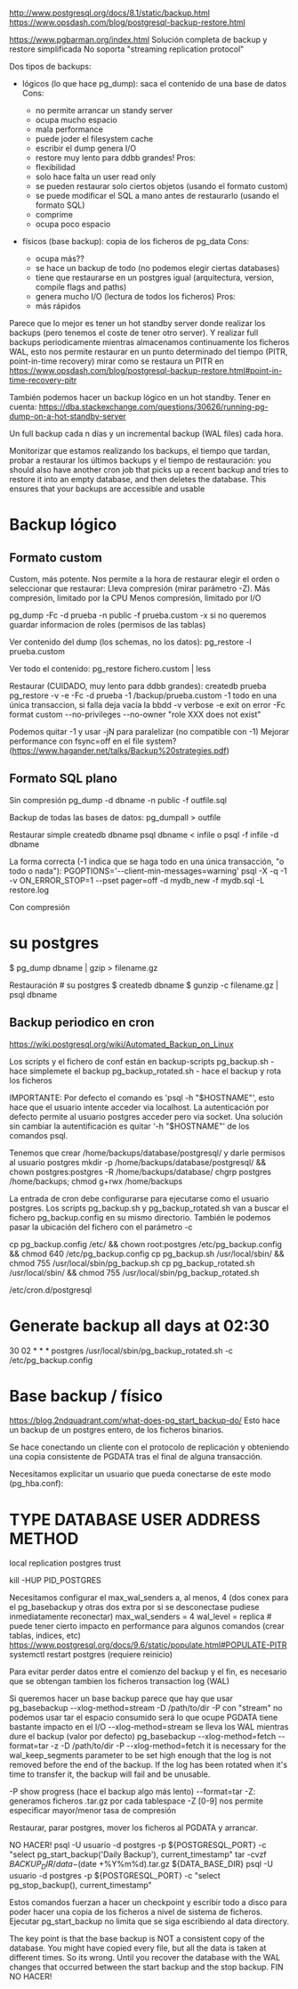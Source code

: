 http://www.postgresql.org/docs/8.1/static/backup.html
https://www.opsdash.com/blog/postgresql-backup-restore.html

https://www.pgbarman.org/index.html
Solución completa de backup y restore simplificada
No soporta "streaming replication protocol"


Dos tipos de backups:
 - lógicos (lo que hace pg_dump): saca el contenido de una base de datos
   Cons:
     - no permite arrancar un standy server
     - ocupa mucho espacio
     - mala performance
     - puede joder el filesystem cache
     - escribir el dump genera I/O
     - restore muy lento para ddbb grandes!
   Pros:
     - flexibilidad
     - solo hace falta un user read only
     - se pueden restaurar solo ciertos objetos (usando el formato custom)
     - se puede modificar el SQL a mano antes de restaurarlo (usando el formato SQL)
     - comprime
     - ocupa poco espacio

 - físicos (base backup): copia de los ficheros de pg_data
   Cons:
     - ocupa más??
     - se hace un backup de todo (no podemos elegir ciertas databases)
     - tiene que restaurarse en un postgres igual (arquitectura, version, compile flags and paths)
     - genera mucho I/O (lectura de todos los ficheros)
   Pros:
     - más rápidos

Parece que lo mejor es tener un hot standby server donde realizar los backups (pero tenemos el coste de tener otro server).
Y realizar full backups periodicamente mientras almacenamos continuamente los ficheros WAL, esto nos permite restaurar en un punto determinado del tiempo (PITR, point-in-time recovery)
  mirar como se restaura un PITR en https://www.opsdash.com/blog/postgresql-backup-restore.html#point-in-time-recovery-pitr

También podemos hacer un backup lógico en un hot standby. Tener en cuenta: https://dba.stackexchange.com/questions/30626/running-pg-dump-on-a-hot-standby-server

Un full backup cada n días y un incremental backup (WAL files) cada hora.

Monitorizar que estamos realizando los backups, el tiempo que tardan, probar a restaurar los últimos backups y el tiempo de restauración:
  you should also have another cron job that picks up a recent backup and tries to restore it into an empty database, and then deletes the database. This ensures that your backups are accessible and usable


# Backup lógico

## Formato custom
Custom, más potente. Nos permite a la hora de restaurar elegir el orden o seleccionar que restaurar:
Lleva compresión (mirar parámetro -Z).
  Más compresión, limitado por la CPU
  Menos compresión, limitado por I/O

pg_dump -Fc -d prueba -n public -f prueba.custom
  -x si no queremos guardar informacion de roles (permisos de las tablas)

Ver contenido del dump (los schemas, no los datos):
pg_restore -l prueba.custom

Ver todo el contenido:
pg_restore fichero.custom | less

Restaurar (CUIDADO, muy lento para ddbb grandes):
createdb prueba
pg_restore -v -e -Fc -d prueba -1 /backup/prueba.custom
  -1 todo en una única transaccion, si falla deja vacía la bbdd
  -v verbose
  -e exit on error
  -Fc format custom
  --no-privileges --no-owner "role XXX does not exist"

Podemos quitar -1 y usar -jN para paralelizar (no compatible con -1)
Mejorar performance con fsync=off en el file system? (https://www.hagander.net/talks/Backup%20strategies.pdf)


## Formato SQL plano
Sin compresión
  pg_dump -d dbname -n public -f outfile.sql

  Backup de todas las bases de datos:
  pg_dumpall > outfile

Restaurar simple
  createdb dbname
  psql dbname < infile
   o
  psql -f infile -d dbname

La forma correcta (-1 indica que se haga todo en una única transacción, "o todo o nada"):
PGOPTIONS='--client-min-messages=warning' psql -X -q -1 -v ON_ERROR_STOP=1 --pset pager=off -d mydb_new -f mydb.sql -L restore.log


Con compresión
  # su postgres
  $ pg_dump dbname | gzip > filename.gz

  Restauración
    # su postgres
    $ createdb dbname
    $ gunzip -c filename.gz | psql dbname



## Backup periodico en cron
https://wiki.postgresql.org/wiki/Automated_Backup_on_Linux

Los scripts y el fichero de conf están en backup-scripts
pg_backup.sh - hace simplemete el backup
pg_backup_rotated.sh - hace el backup y rota los ficheros

IMPORTANTE:
Por defecto el comando es 'psql -h "$HOSTNAME"', esto hace que el usuario intente acceder via localhost.
La autenticación por defecto permite al usuario postgres acceder pero via socket.
Una solución sin cambiar la autentificación es quitar '-h "$HOSTNAME"' de los comandos psql.

Tenemos que crear /home/backups/database/postgresql/ y darle permisos al usuario postgres
mkdir -p /home/backups/database/postgresql/ && chown postgres:postgres -R /home/backups/database/
chgrp postgres /home/backups; chmod g+rwx /home/backups

La entrada de cron debe configurarse para ejecutarse como el usuario postgres.
Los scripts pg_backup.sh y pg_backup_rotated.sh van a buscar el fichero pg_backup.config en su mismo directorio.
También le podemos pasar la ubicación del fichero con el parámetro -c

cp pg_backup.config /etc/ && chown root:postgres /etc/pg_backup.config && chmod 640 /etc/pg_backup.config
cp pg_backup.sh /usr/local/sbin/ && chmod 755 /usr/local/sbin/pg_backup.sh
cp pg_backup_rotated.sh /usr/local/sbin/ && chmod 755 /usr/local/sbin/pg_backup_rotated.sh

/etc/cron.d/postgresql
# Generate backup all days at 02:30
30 02 * * * postgres /usr/local/sbin/pg_backup_rotated.sh -c /etc/pg_backup.config





# Base backup / físico
https://blog.2ndquadrant.com/what-does-pg_start_backup-do/
Esto hace un backup de un postgres entero, de los ficheros binarios.

Se hace conectando un cliente con el protocolo de replicación y obteniendo una copia consistente de PGDATA tras el final de alguna transacción.

Necesitamos explicitar un usuario que pueda conectarse de este modo (pg_hba.conf):
# TYPE  DATABASE        USER            ADDRESS                 METHOD
local   replication     postgres                                trust

kill -HUP PID_POSTGRES


Necesitamos configurar el max_wal_senders a, al menos, 4 (dos conex para el pg_basebackup y otras dos extra por si se desconectase pudiese inmediatamente reconectar)
max_wal_senders = 4
wal_level = replica  # puede tener cierto impacto en performance para algunos comandos (crear tablas, indices, etc) https://www.postgresql.org/docs/9.6/static/populate.html#POPULATE-PITR
systemctl restart postgres (requiere reinicio)

Para evitar perder datos entre el comienzo del backup y el fin, es necesario que se obtengan tambien los ficheros transaction log (WAL)

Si queremos hacer un base backup parece que hay que usar
pg_basebackup --xlog-method=stream -D /path/to/dir -P
  con "stream" no podemos usar tar
  el espacio consumido será lo que ocupe PGDATA
  tiene bastante impacto en el I/O
  --xlog-method=stream se lleva los WAL mientras dure el backup (valor por defecto)
pg_basebackup --xlog-method=fetch --format=tar -z -D /path/to/dir -P
  --xlog-method=fetch it is necessary for the wal_keep_segments parameter to be set high enough that the log is not removed before the end of the backup. If the log has been rotated when it's time to transfer it, the backup will fail and be unusable.

  -P show progress (hace el backup algo más lento)
  --format=tar -Z: generamos ficheros .tar.gz por cada tablespace
  -Z [0-9] nos permite especificar mayor/menor tasa de compresión


Restaurar, parar postgres, mover los ficheros al PGDATA y arrancar.

NO HACER!
psql -U usuario -d postgres -p ${POSTGRESQL_PORT} -c "select pg_start_backup('Daily Backup'), current_timestamp"
tar -cvzf ${BACKUP_DIR}/data-$(date +%Y%m%d).tar.gz ${DATA_BASE_DIR}
psql -U usuario -d postgres -p ${POSTGRESQL_PORT} -c "select pg_stop_backup(), current_timestamp"

Estos comandos fuerzan a hacer un checkpoint y escribir todo a disco para poder hacer una copia de los ficheros a nivel de sistema de ficheros.
Ejecutar pg_start_backup no limita que se siga escribiendo al data directory.

The key point is that the base backup is NOT a consistent copy of the database. You might have copied every file, but all the data is taken at different times. So its wrong. Until you recover the database with the WAL changes that occurred between the start backup and the stop backup.
FIN NO HACER!
